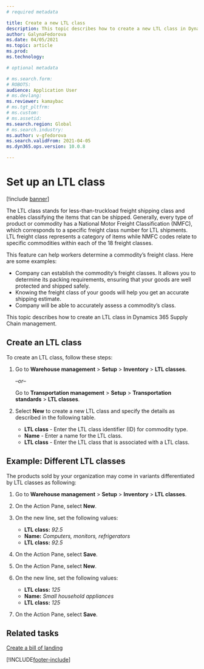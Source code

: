 ```yaml
---
# required metadata

title: Create a new LTL class
description: This topic describes how to create a new LTL class in Dynamics 365 Supply Chain Management. 
author: GalynaFedorova
ms.date: 04/05/2021
ms.topic: article
ms.prod: 
ms.technology: 

# optional metadata

# ms.search.form: 
# ROBOTS: 
audience: Application User
# ms.devlang: 
ms.reviewer: kamaybac
# ms.tgt_pltfrm: 
# ms.custom: 
# ms.assetid: 
ms.search.region: Global
# ms.search.industry: 
ms.author: v-gfedorova
ms.search.validFrom: 2021-04-05
ms.dyn365.ops.version: 10.0.8

---
```

# **Set up an LTL class**

[!include [banner](../includes/banner.md)]

The LTL class stands for less-than-truckload freight shipping class and enables classifying the items that can be shipped. Generally, every type of product or commodity has a National Motor Freight Classification (NMFC), which corresponds to a specific freight class number for LTL shipments. LTL freight class represents a category of items while NMFC codes relate to specific commodities within each of the 18 freight classes.

This feature can help workers determine a commodity’s freight class. Here are some examples:
-	Company can establish the commodity’s freight classes. It allows you to determine its packing requirements, ensuring that your goods are well protected and shipped safely.
-	Knowing the freight class of your goods will help you get an accurate shipping estimate. 
-	Company will be able to accurately assess a commodity’s class.

This topic describes how to create an LTL class in Dynamics 365 Supply Chain management.

## **Create an LTL class**

To create an LTL class, follow these steps:

1. Go to  **Warehouse management**  \>  **Setup**  \>  **Inventory**  \>  **LTL classes**.

   *–or–*

   Go to  **Transportation management**  \>  **Setup**  \>  **Transportation standards**  \>  **LTL classes**.

2. Select **New** to create a new LTL class and specify the details as described in the following table.

    - **LTL class** - Enter the LTL class identifier (ID) for commodity type. 
    - **Name** - Enter a name for the LTL class. 
    - **LTL class** - Enter the LTL class that is associated with a LTL class. 

## **Example: Different LTL classes**

The products sold by your organization may come in variants differentiated by LTL classes as following:

1. Go to **Warehouse management**  \>  **Setup**  \>  **Inventory**  \>  **LTL classes**.
1. On the Action Pane, select **New**.
1. On the new line, set the following values:

    - **LTL class:** *92.5*
    - **Name:** *Computers, monitors, refrigerators*
    - **LTL class:** *92.5*

1. On the Action Pane, select **Save**.
1. On the Action Pane, select **New**.
1. On the new line, set the following values:

     - **LTL class:** *125*
    - **Name:** *Small household appliances*
    - **LTL class:** *125*

1. On the Action Pane, select **Save**.

## **Related tasks**

[Create a bill of landing](https://docs.microsoft.com/en-us/dynamics365/supply-chain/transportation/create-bill-of-lading)

[!INCLUDE[footer-include](../../includes/footer-banner.md)]